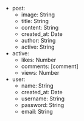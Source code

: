 - post:
    - image: String
    - title: String
    - content: String
    - created_at: Date
    - author: String
    - active: String
- active:
    - likes: Number
    - comments: [comment]
    - views: Number
- user: 
    - name: String
    - created_at: Date
    - username: String
    - password: String
    - email: String